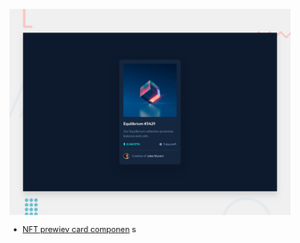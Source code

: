 
![Design preview for the NFT preview card component coding challenge](./design/desktop-preview.jpg)

- [NFT prewiev card componen](https://nftpreviewcard-component-8k4p.vercel.app/)
s
